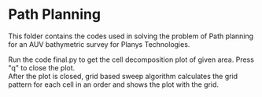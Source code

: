 # Path Planning

This folder contains the codes used in solving the problem of Path planning for an AUV bathymetric survey for Planys Technologies.

Run the code final.py to get the cell decomposition plot of given area.
Press "q" to close the plot.
<br>
After the plot is closed, grid based sweep algorithm calculates the grid pattern for each cell in an order and shows the plot with the grid.
